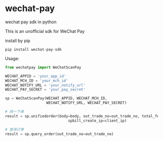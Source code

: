 # wechat-pay
wechat pay sdk in python

This is an unofficial sdk for WeChat Pay

install by pip

    pip install wechat-pay-sdk

Usage:

```py
from wechatpay import WeChatScanPay

WECHAT_APPID = 'your_app_id'
WECHAT_MCH_ID = 'your_mch_id'
WECHAT_NOTIFY_URL = 'your_notify_url'
WECHAT_PAY_SECRET = 'your_pay_secret'

sp = WeChatScanPay(WECHAT_APPID, WECHAT_MCH_ID,
                   WECHAT_NOTIFY_URL, WECHAT_PAY_SECRET)

# 统一下单
result = sp.unifiedorder(body=body, out_trade_no=out_trade_no, total_fee=total_fee,
                             spbill_create_ip=client_ip)

# 查询订单
result = sp.query_order(out_trade_no=out_trade_no)

```

